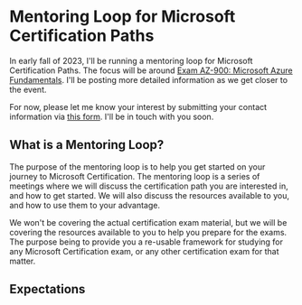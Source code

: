 # Mentoring Loop for Microsoft Certification Paths

In early fall of 2023, I'll be running a mentoring loop for Microsoft Certification Paths. The focus will be around [Exam AZ-900: Microsoft Azure Fundamentals](https://aka.ms/mentoraz900). I'll be posting more detailed information as we get closer to the event.

For now, please let me know your interest by submitting your contact information via [this form](https://forms.office.com/r/4pgjric5aG). I'll be in touch with you soon.
## What is a Mentoring Loop?

The purpose of the mentoring loop is to help you get started on your journey to Microsoft Certification. The mentoring loop is a series of meetings where we will discuss the certification path you are interested in, and how to get started. We will also discuss the resources available to you, and how to use them to your advantage.

We won't be covering the actual certification exam material, but we will be covering the resources available to you to help you prepare for the exams. The purpose being to provide you a re-usable framework for studying for any Microsoft Certification exam, or any other certification exam for that matter.

## Expectations

